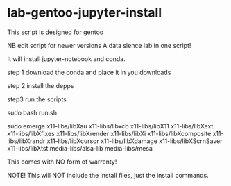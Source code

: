 # lab-gentoo-jupyter-install
This script is designed for gentoo

NB edit script for newer versions
A data sience lab in one script!

It will install jupyter-notebook and conda.

step 1 download the conda and place it in you downloads

step 2 install the depps
 
step3 run the scripts

sudo bash run.sh

sudo emerge x11-libs/libXau x11-libs/libxcb x11-libs/libX11 x11-libs/libXext x11-libs/libXfixes x11-libs/libXrender x11-libs/libXi x11-libs/libXcomposite x11-libs/libXrandr x11-libs/libXcursor x11-libs/libXdamage x11-libs/libXScrnSaver x11-libs/libXtst media-libs/alsa-lib media-libs/mesa


This comes with NO form of warrenty!

NOTE! This will NOT include the install files, just the install commands. 
